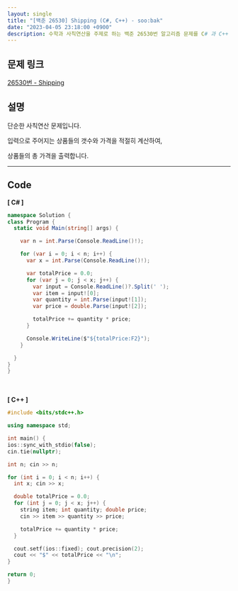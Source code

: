 ```yaml
---
layout: single
title: "[백준 26530] Shipping (C#, C++) - soo:bak"
date: "2023-04-05 23:18:00 +0900"
description: 수학과 사칙연산을 주제로 하는 백준 26530번 알고리즘 문제를 C# 과 C++ 로 풀이 및 해설
---
```


## 문제 링크
  [26530번 - Shipping](https://www.acmicpc.net/problem/26530)

## 설명
단순한 사칙연산 문제입니다. <br>

입력으로 주어지는 상품들의 갯수와 가격을 적절히 계산하여, <br>

상품들의 총 가격을 출력합니다. <br>

- - -

## Code
<b>[ C# ] </b>
<br>

  ```c#
namespace Solution {
  class Program {
    static void Main(string[] args) {

      var n = int.Parse(Console.ReadLine()!);

      for (var i = 0; i < n; i++) {
        var x = int.Parse(Console.ReadLine()!);

        var totalPrice = 0.0;
        for (var j = 0; j < x; j++) {
          var input = Console.ReadLine()?.Split(' ');
          var item = input![0];
          var quantity = int.Parse(input![1]);
          var price = double.Parse(input![2]);

          totalPrice += quantity * price;
        }

        Console.WriteLine($"${totalPrice:F2}");
      }

    }
  }
}
  ```
<br><br>
<b>[ C++ ] </b>
<br>

  ```c++
#include <bits/stdc++.h>

using namespace std;

int main() {
  ios::sync_with_stdio(false);
  cin.tie(nullptr);

  int n; cin >> n;

  for (int i = 0; i < n; i++) {
    int x; cin >> x;

    double totalPrice = 0.0;
    for (int j = 0; j < x; j++) {
      string item; int quantity; double price;
      cin >> item >> quantity >> price;

      totalPrice += quantity * price;
    }

    cout.setf(ios::fixed); cout.precision(2);
    cout << "$" << totalPrice << "\n";
  }

  return 0;
}
  ```
